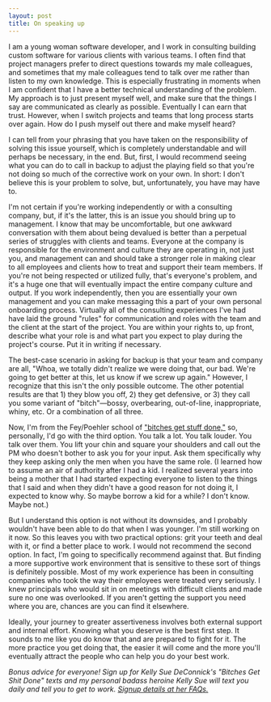 ```yaml
---
layout: post
title: On speaking up
---
```


I am a young woman software developer, and I work in consulting building custom software for various clients with various teams.  I often find that project managers prefer to direct questions towards my male colleagues, and sometimes that my male colleagues tend to talk over me rather than listen to my own knowledge.  This is especially frustrating in moments when I am confident that I have a better technical understanding of the problem.  My approach is to just present myself well, and make sure that the things I say are communicated as clearly as possible.  Eventually I can earn that trust.  However, when I switch projects and teams that long process starts over again.  How do I push myself out there and make myself heard?

I can tell from your phrasing that you have taken on the responsibility of solving this issue yourself, which is completely understandable and will perhaps be necessary, in the end. But, first, I would recommend seeing what you can do to call in backup to adjust the playing field so that you're not doing so much of the corrective work on your own. In short: I don't believe this is your problem to solve, but, unfortunately, you have may have to.

I'm not certain if you're working independently or with a consulting company, but, if it's the latter, this is an issue you should bring up to management. I know that may be uncomfortable, but one awkward conversation with them about being devalued is better than a perpetual series of struggles with clients and teams. Everyone at the company is responsible for the environment and culture they are operating in, not just you, and management can and should take a stronger role in making clear to all employees and clients how to treat and support their team members. If you're not being respected or utilized fully, that's everyone's problem, and it's a huge one that will eventually impact the entire company culture and output. If you work independently, then you are essentially your own management and you can make messaging this a part of your own personal onboarding process. Virtually all of the consulting experiences I've had have laid the ground "rules" for communication and roles with the team and the client at the start of the project. You are within your rights to, up front, describe what your role is and what part you expect to play during the project's course. Put it in writing if necessary.

The best-case scenario in asking for backup is that your team and company are all, "Whoa, we totally didn't realize we were doing that, our bad. We're going to get better at this, let us know if we screw up again." However, I recognize that this isn't the only possible outcome. The other potential results are that 1) they blow you off, 2) they get defensive, or 3) they call you some variant of "bitch"—bossy, overbearing, out-of-line, inappropriate, whiny, etc. Or a combination of all three.

Now, I'm from the Fey/Poehler school of ["bitches get stuff done,"](http://cdnpix.com/show/imgs/b2b2b3e2d4f623c864ff65af25a48f4f.jpg) so, personally, I'd go with the third option. You talk a lot. You talk louder. You talk over them. You lift your chin and square your shoulders and call out the PM who doesn't bother to ask you for your input. Ask them specifically why they keep asking only the men when you have the same role. (I learned how to assume an air of authority after I had a kid. I realized several years into being a mother that I had started expecting everyone to listen to the things that I said and when they didn't have a good reason for not doing it, I expected to know why. So maybe borrow a kid for a while? I don't know. Maybe not.) 

But I understand this option is not without its downsides, and I probably wouldn't have been able to do that when I was younger. I'm still working on it now. So this leaves you with two practical options: grit your teeth and deal with it, or find a better place to work. I would not recommend the second option. In fact, I'm going to specifically recommend against that. But finding a more supportive work environment that is sensitive to these sort of things is definitely possible. Most of my work experience has been in consulting companies who took the way their employees were treated very seriously. I knew principals who would sit in on meetings with difficult clients and made sure no one was overlooked. If you aren't getting the support you need where you are, chances are you can find it elsewhere.

Ideally, your journey to greater assertiveness involves both external support and internal effort. Knowing what you deserve is the best first step. It sounds to me like you do know that and are prepared to fight for it. The more practice you get doing that, the easier it will come and the more you'll eventually attract the people who can help you do your best work.

_Bonus advice for everyone! Sign up for Kelly Sue DeConnick's "Bitches Get Shit Done" texts and my personal badass heroine Kelly Sue will text you daily and tell you to get to work. [Signup details at her FAQs.](http://kellysue.tumblr.com/faq)_
